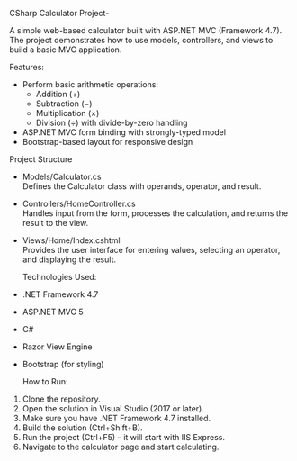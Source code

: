 CSharp Calculator Project-

A simple web-based calculator built with ASP.NET MVC (Framework 4.7).  
The project demonstrates how to use models, controllers, and views to build a basic MVC application.

Features:

- Perform basic arithmetic operations:
  - Addition (+)
  - Subtraction (−)
  - Multiplication (×)
  - Division (÷) with divide-by-zero handling
- ASP.NET MVC form binding with strongly-typed model
- Bootstrap-based layout for responsive design


Project Structure

- Models/Calculator.cs  
  Defines the Calculator class with operands, operator, and result.

- Controllers/HomeController.cs  
  Handles input from the form, processes the calculation, and returns the result to the view.

- Views/Home/Index.cshtml  
  Provides the user interface for entering values, selecting an operator, and displaying the result.

  Technologies Used:

- .NET Framework 4.7
- ASP.NET MVC 5
- C#
- Razor View Engine
- Bootstrap (for styling)

  How to Run:

1. Clone the repository.
2. Open the solution in Visual Studio (2017 or later).
3. Make sure you have .NET Framework 4.7 installed.
4. Build the solution (Ctrl+Shift+B).
5. Run the project (Ctrl+F5) – it will start with IIS Express.
6. Navigate to the calculator page and start calculating.
